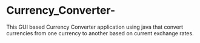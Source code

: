 # Currency_Converter-
This GUI based Currency Converter application using java  that convert currencies from one currency to another based on current exchange rates.
